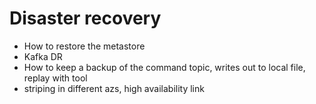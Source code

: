 # Disaster recovery

- How to restore the metastore
- Kafka DR
- How to keep a backup of the command topic, writes out to local file, replay with tool
- striping in different azs, high availability link
